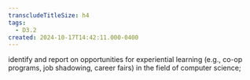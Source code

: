 ```yaml
---
transcludeTitleSize: h4
tags:
  - D3.2
created: 2024-10-17T14:42:11.000-0400
---
```

identify and report on opportunities for experiential learning (e.g., co-op programs, job shadowing, career fairs) in the field of computer science;
